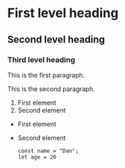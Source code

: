 # First level heading
## Second level heading
### Third level heading

This is the first paragraph.

This is the second paragraph.

1. First element
2. Second element

- First element
- Second element

  ```
  const name = "Dan";
  let age = 20
  ```
  
